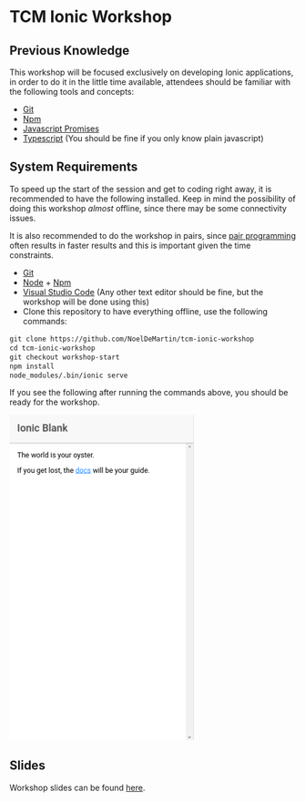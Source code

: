 # TCM Ionic Workshop #

## Previous Knowledge

This workshop will be focused exclusively on developing Ionic applications, in order to do it in the little time available, attendees should be familiar with the following tools and concepts:

- [Git](https://git-scm.com/)
- [Npm](https://www.npmjs.com/)
- [Javascript Promises](https://developer.mozilla.org/en-US/docs/Web/JavaScript/Reference/Global_Objects/Promise)
- [Typescript](https://www.typescriptlang.org/) (You should be fine if you only know plain javascript)

## System Requirements

To speed up the start of the session and get to coding right away, it is recommended to have the following installed. Keep in mind the possibility of doing this workshop *almost* offline, since there may be some connectivity issues.

It is also recommended to do the workshop in pairs, since [pair programming](https://en.wikipedia.org/wiki/Pair_programming) often results in faster results and this is important given the time constraints.

- [Git](https://git-scm.com/downloads)
- [Node](https://nodejs.org/en/download/package-manager/#debian-and-ubuntu-based-linux-distributions) + [Npm](https://docs.npmjs.com/getting-started/installing-node)
- [Visual Studio Code](https://code.visualstudio.com/) (Any other text editor should be fine, but the workshop will be done using this)
- Clone this repository to have everything offline, use the following commands:

```
git clone https://github.com/NoelDeMartin/tcm-ionic-workshop
cd tcm-ionic-workshop
git checkout workshop-start
npm install
node_modules/.bin/ionic serve
```

If you see the following after running the commands above, you should be ready for the workshop.

![Ionic Blank Screenshot](ionic-blank.png "Ionic Blank Application")

## Slides

Workshop slides can be found [here](https://www.slideshare.net/NoelDeMartinFernande/tcm-ionic-workshop).